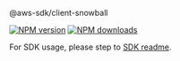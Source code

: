 @aws-sdk/client-snowball

[![NPM version](https://img.shields.io/npm/v/@aws-sdk/client-snowball/rc.svg)](https://www.npmjs.com/package/@aws-sdk/client-snowball)
[![NPM downloads](https://img.shields.io/npm/dm/@aws-sdk/client-snowball.svg)](https://www.npmjs.com/package/@aws-sdk/client-snowball)

For SDK usage, please step to [SDK readme](https://github.com/aws/aws-sdk-js-v3).
